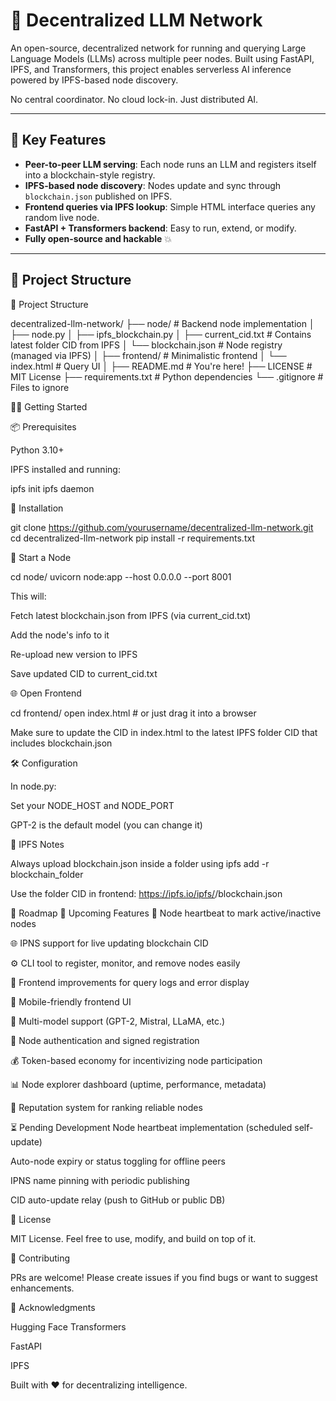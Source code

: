 # 🧐 Decentralized LLM Network

An open-source, decentralized network for running and querying Large Language Models (LLMs) across multiple peer nodes. Built using FastAPI, IPFS, and Transformers, this project enables serverless AI inference powered by IPFS-based node discovery.

No central coordinator. No cloud lock-in. Just distributed AI.

---

## 🚀 Key Features

- **Peer-to-peer LLM serving**: Each node runs an LLM and registers itself into a blockchain-style registry.
- **IPFS-based node discovery**: Nodes update and sync through `blockchain.json` published on IPFS.
- **Frontend queries via IPFS lookup**: Simple HTML interface queries any random live node.
- **FastAPI + Transformers backend**: Easy to run, extend, or modify.
- **Fully open-source and hackable** 💥

---

## 📁 Project Structure



📁 Project Structure

decentralized-llm-network/
├── node/                  # Backend node implementation
│   ├── node.py
│   ├── ipfs_blockchain.py
│   ├── current_cid.txt    # Contains latest folder CID from IPFS
│   └── blockchain.json     # Node registry (managed via IPFS)
│
├── frontend/              # Minimalistic frontend
│   └── index.html         # Query UI
│
├── README.md              # You're here!
├── LICENSE                # MIT License
├── requirements.txt       # Python dependencies
└── .gitignore             # Files to ignore

🧑‍💻 Getting Started

📦 Prerequisites

Python 3.10+

IPFS installed and running:

ipfs init
ipfs daemon

🔧 Installation

git clone https://github.com/yourusername/decentralized-llm-network.git
cd decentralized-llm-network
pip install -r requirements.txt

🚀 Start a Node

cd node/
uvicorn node:app --host 0.0.0.0 --port 8001

This will:

Fetch latest blockchain.json from IPFS (via current_cid.txt)

Add the node's info to it

Re-upload new version to IPFS

Save updated CID to current_cid.txt

🌐 Open Frontend

cd frontend/
open index.html  # or just drag it into a browser

Make sure to update the CID in index.html to the latest IPFS folder CID that includes blockchain.json

🛠️ Configuration

In node.py:

Set your NODE_HOST and NODE_PORT

GPT-2 is the default model (you can change it)

🔗 IPFS Notes

Always upload blockchain.json inside a folder using ipfs add -r blockchain_folder

Use the folder CID in frontend: https://ipfs.io/ipfs/<folder-cid>/blockchain.json

🛁 Roadmap
🚀 Upcoming Features
 🔄 Node heartbeat to mark active/inactive nodes

 🌐 IPNS support for live updating blockchain CID

 ⚙️ CLI tool to register, monitor, and remove nodes easily

 💬 Frontend improvements for query logs and error display

 📱 Mobile-friendly frontend UI

 🧠 Multi-model support (GPT-2, Mistral, LLaMA, etc.)

 🔐 Node authentication and signed registration

 💰 Token-based economy for incentivizing node participation

 📊 Node explorer dashboard (uptime, performance, metadata)

 🚦 Reputation system for ranking reliable nodes

⏳ Pending Development
 Node heartbeat implementation (scheduled self-update)

 Auto-node expiry or status toggling for offline peers

 IPNS name pinning with periodic publishing

 CID auto-update relay (push to GitHub or public DB)


📜 License

MIT License. Feel free to use, modify, and build on top of it.

🤝 Contributing

PRs are welcome! Please create issues if you find bugs or want to suggest enhancements.

🙌 Acknowledgments

Hugging Face Transformers

FastAPI

IPFS

Built with ❤️ for decentralizing intelligence.


